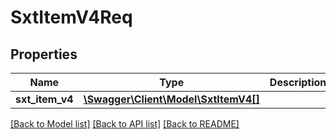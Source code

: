 # SxtItemV4Req

## Properties
Name | Type | Description | Notes
------------ | ------------- | ------------- | -------------
**sxt_item_v4** | [**\Swagger\Client\Model\SxtItemV4[]**](SxtItemV4.md) |  | [optional] 

[[Back to Model list]](../README.md#documentation-for-models) [[Back to API list]](../README.md#documentation-for-api-endpoints) [[Back to README]](../README.md)


